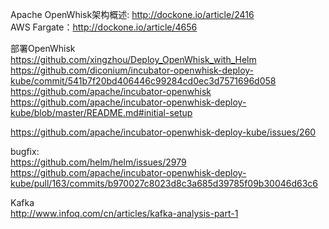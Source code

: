 
Apache OpenWhisk架构概述: http://dockone.io/article/2416    
AWS Fargate：http://dockone.io/article/4656    

部署OpenWhisk    
https://github.com/xingzhou/Deploy_OpenWhisk_with_Helm
https://github.com/diconium/incubator-openwhisk-deploy-kube/commit/541b7f20bd406446c99284cd0ec3d7571696d058
https://github.com/apache/incubator-openwhisk
https://github.com/apache/incubator-openwhisk-deploy-kube/blob/master/README.md#initial-setup


https://github.com/apache/incubator-openwhisk-deploy-kube/issues/260

bugfix:    
https://github.com/helm/helm/issues/2979
https://github.com/apache/incubator-openwhisk-deploy-kube/pull/163/commits/b970027c8023d8c3a685d39785f09b30046d63c6

Kafka   
http://www.infoq.com/cn/articles/kafka-analysis-part-1